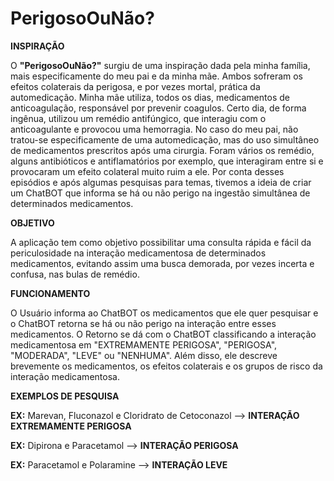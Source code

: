# PerigosoOuNão?

**INSPIRAÇÃO**

O **"PerigosoOuNão?"** surgiu de uma inspiração dada pela minha família, mais especificamente do meu pai e da minha mãe. Ambos sofreram os efeitos colaterais da perigosa, e por vezes mortal, prática da automedicação. Minha mãe utiliza, todos os dias, medicamentos de anticoagulação, responsável por prevenir coagulos. Certo dia, de forma ingênua, utilizou um remédio antifúngico, que interagiu com o anticoagulante e provocou uma hemorragia. No caso do meu pai, não tratou-se especificamente de uma automedicação, mas do uso simultâneo de medicamentos prescritos após uma cirurgia. Foram vários os remédio, alguns antibióticos e antiflamatórios por exemplo, que interagiram entre si e provocaram um efeito colateral muito ruim a ele. Por conta desses episódios e após algumas pesquisas para temas, tivemos a ideia de criar um ChatBOT que informa se há ou não perigo na ingestão simultânea de determinados medicamentos.

**OBJETIVO**

A aplicação tem como objetivo possibilitar uma consulta rápida e fácil da periculosidade na interação medicamentosa de determinados medicamentos, evitando assim uma busca demorada, por vezes incerta e confusa, nas bulas de remédio.

**FUNCIONAMENTO**

O Usuário informa ao ChatBOT os medicamentos que ele quer pesquisar e o ChatBOT retorna se há ou não perigo na interação entre esses medicamentos. O Retorno se dá com o ChatBOT classificando a interação medicamentosa em "EXTREMAMENTE PERIGOSA", "PERIGOSA", "MODERADA", "LEVE" ou "NENHUMA". Além disso, ele descreve brevemente os medicamentos, os efeitos colaterais e os grupos de risco da interação medicamentosa.

**EXEMPLOS DE PESQUISA**

**EX:** Marevan, Fluconazol e Cloridrato de Cetoconazol  --> **INTERAÇÃO EXTREMAMENTE PERIGOSA**

**EX:** Dipirona e Paracetamol                           --> **INTERAÇÃO PERIGOSA**

**EX:** Paracetamol e Polaramine                         --> **INTERAÇÃO LEVE**
